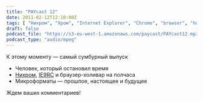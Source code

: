 ```yaml
---
title: "PAYcast 12"
date: 2011-02-12T12:10:00Z
tags: [ "Нихром", "Хром", "Internet Explorer", "Chrome", "browser", "holywar", "Firefox", "Opera", "PAYcast", "IE9", "time", "Google Chrome" ]
draft: false
podcast_file: "https://s3-eu-west-1.amazonaws.com/paycast/PAYcast12.mp3"
podcast_type: "audio/mpeg"
---
```

<p>К этому моменту &#8212; самый сумбурный выпуск</p>
<ul>
<li>Человек, который остановил время</li>
<li><a href="http://nichrome.rambler.ru/">Нихром</a>, <a href="http://microgeek.ru/blogs/ie/1169/">IE9RC</a> и браузер-холивар на полчаса</li>
<li>Микроформаты &#8212; прошлое, настоящее и будущее</li>
</ul>
<p>Ждем ваших комментариев!</p>

     